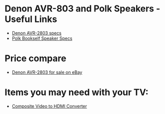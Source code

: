 # Denon AVR-803 and Polk Speakers - Useful Links

* [Denon AVR-2803 specs](https://www.cnet.com/products/denon-avr-2803/specs/)
* [Polk Bookself Speaker Specs](https://www.cnet.com/products/polk-audio-r20-speaker//)

# Price compare
* [Denon AVR-2803 for sale on eBay](https://www.ebay.com/sch/i.html?_from=R40&_trksid=p2380057.m570.l1313&_nkw=avr-2803&_sacat=0)

# Items you may need with your TV:

* [Composite Video to HDMI Converter](https://www.amazon.com/KLKE-Converter-Composite-Supports-Laptop/dp/B081JVRJZR/ref=sr_1_4?crid=25VAJ6KUB7JOD&dchild=1&keywords=composite+to+hdmi&qid=1605982953&s=electronics&sprefix=composite+to%2Celectronics%2C142&sr=1-4)
